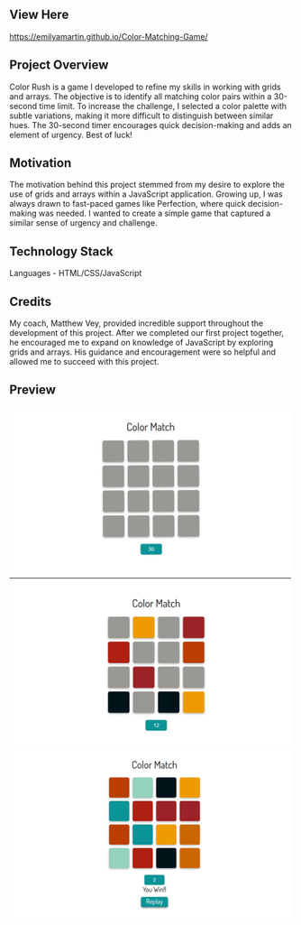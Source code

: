 ## View Here

https://emilyamartin.github.io/Color-Matching-Game/

## Project Overview

Color Rush is a game I developed to refine my skills in working with grids and arrays. The objective is to identify all matching color pairs within a 30-second time limit. To increase the challenge, I selected a color palette with subtle variations, making it more difficult to distinguish between similar hues. The 30-second timer encourages quick decision-making and adds an element of urgency. Best of luck!

## Motivation

The motivation behind this project stemmed from my desire to explore the use of grids and arrays within a JavaScript application. Growing up, I was always drawn to fast-paced games like Perfection, where quick decision-making was needed. I wanted to create a simple game that captured a similar sense of urgency and challenge.

## Technology Stack

Languages - HTML/CSS/JavaScript

## Credits

My coach, Matthew Vey, provided incredible support throughout the development of this project. After we completed our first project together, he encouraged me to expand on knowledge of JavaScript by exploring grids and arrays. His guidance and encouragement were so helpful and allowed me to succeed with this project.

## Preview

<img src="img/01.jpg" alt="start game screen" width="500"/>
<img src="img/03.jpg" alt="game play example" width="500"/>
<img src="img/02.jpg" alt="you win game screen" width="500"/>
